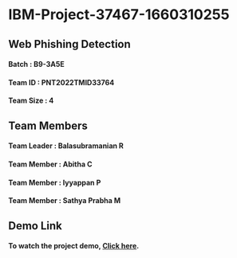 # IBM-Project-37467-1660310255
## Web Phishing Detection
#### Batch : B9-3A5E
#### Team ID : PNT2022TMID33764
#### Team Size : 4
## Team Members
#### Team Leader : Balasubramanian R
#### Team Member : Abitha C
#### Team Member : Iyyappan P
#### Team Member : Sathya Prabha M 
## Demo Link
#### To watch the project demo, [Click here](https://drive.google.com/file/d/1JBZGbnVjz8SVW_PHhqdMObhX6ILp2zbW/view?usp=drivesdk).
